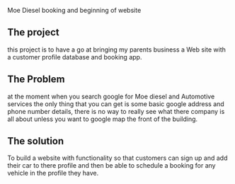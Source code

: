 
Moe Diesel booking and beginning of website

## The project    
this project is to have a go at bringing my parents business a Web site with a customer profile database and booking app.

## The Problem    
at the moment when you search google for Moe diesel and Automotive services the only thing that you can get is some basic google address and phone number details, there is no way to really see what there company is all about unless you want to google map the front of the building.

## The solution   
To build a website with functionality so that customers can sign up and add their car to there profile and then be able to schedule a booking for any vehicle in the profile they have.

